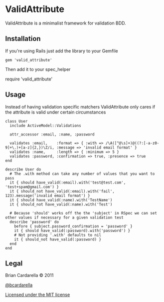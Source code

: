 # ValidAttribute #

ValidAttribute is a minimalist framework for validation BDD.

## Installation ##

If you're using Rails just add the library to your Gemfile

    gem 'valid_attribute'

Then add it to your spec_helper

   require 'valid_attribute'

## Usage ##

Instead of having validation specific matchers ValidAttribute only cares if the attribute is valid under certain circumstances

    class User
      include ActiveModel::Validations

      attr_accessor :email, :name, :password

      validates :email,    :format => { :with => /\A([^@\s]+)@((?:[-a-z0-9]+\.)+[a-z]{2,})\Z/i, :message => 'invalid email format' }
      validates :name,     :length => { :minimum => 5 }
      validates :password, :confirmation => true, :presence => true
    end

    describe User do
      # The .with method can take any number of values that you want to pass
      it { should have_valid(:email).with('test@test.com', 'test+spam@gmail.com') }
      it { should_not have_valid(:email).with('fail', 123).message('invalid email format') }
      it { should have_valid(:name).with('TestName')
      it { should_not have_valid(:name).with('Test')

      # Because 'should' works off the the 'subject' in RSpec we can set other values if necessary for a given validation test
      describe 'password' do
        before { subject.password_confirmation = 'password' }
        it { should have_valid(:password).with('password') }
        # Not providing '.with' defaults to nil
        it { should_not have_valid(:password) }
      end
    end

## Legal ##

Brian Cardarella &copy; 2011

[@bcardarella](http://twitter.com/bcardarella)

[Licensed under the MIT license](http://www.opensource.org/licenses/mit-license.php)

